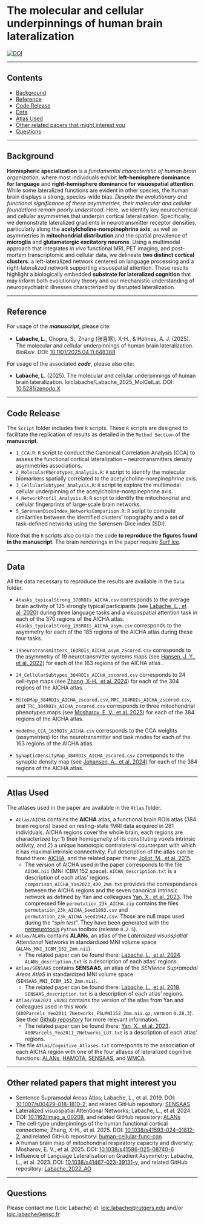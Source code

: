 The molecular and cellular underpinnings of human brain lateralization
================

[![DOI](https://zenodo.org/badge/X.svg)](https://zenodo.org/doi/10.5281/zenodo.X)

------------------------------------------------------------------------

## Contents

- [Background](#background)
- [Reference](#reference)
- [Code Release](#code-release)
- [Data](#data)
- [Atlas Used](#atlas-used)
- [Other related papers that might interest
  you](#other-related-papers-that-might-interest-you)
- [Questions](#questions)

------------------------------------------------------------------------

## Background

**Hemispheric specialization** is a *fundamental characteristic of human
brain organization*, where most individuals exhibit **left-hemisphere
dominance for language** and **right-hemisphere dominance for
visuospatial attention**. While some lateralized functions are evident
in other species, the human brain displays a strong, species-wide bias.
*Despite the evolutionary and functional significance of these
asymmetries, their molecular and cellular foundations remain poorly
understood*. Here, we identify key neurochemical and cellular
asymmetries that underpin cortical lateralization. Specifically, we
demonstrate lateralized gradients in neurotransmitter receptor
densities, particularly along the **acetylcholine-norepinephrine axis**,
as well as asymmetries in **mitochondrial distribution** and the spatial
prevalence of **microglia** and **glutamatergic excitatory neurons**.
Using a multimodal approach that integrates *in vivo* functional MRI,
PET imaging, and post-mortem transcriptomic and cellular data, we
delineate **two distinct cortical clusters**: a left-lateralized network
centered on language processing and a right-lateralized network
supporting visuospatial attention. These results highlight a
biologically embedded **substrate for lateralized cognition** that may
inform both evolutionary theory and our mechanistic understanding of
neuropsychiatric illnesses characterized by disrupted lateralization.

------------------------------------------------------------------------

## Reference

For usage of the ***manuscript***, please cite:

- **Labache, L.**, Chopra, S., Zhang (张喜寒), X-H., & Holmes, A. J.
  (2025). The molecular and cellular underpinnings of human brain
  lateralization. *BioRxiv*. DOI:
  [10.1101/2025.04.11.648388](https://doi.org/10.1101/2025.04.11.648388)

For usage of the associated ***code***, please also cite:

- **Labache, L.** (2025). The molecular and cellular underpinnings of
  human brain lateralization. loiclabache/Labache_2025_MolCelLat. DOI:
  [10.5281/zenodo.X](https://zenodo.org/doi/10.5281/zenodo.X)

------------------------------------------------------------------------

## Code Release

The `Script` folder includes five `R` scripts. These `R` scripts are
designed to facilitate the replication of results as detailed in the
`Method Section` of the **manuscript**.

- `1_CCA.R`: `R` script to conduct the Canonical Correlation Analysis
  (CCA) to assess the functional cortical lateralization –
  neurotransmitters density asymmetries associations.
- `2_MolecularPhenotypes_Analysis.R`: `R` script to identify the
  molecular biomarkers spatially correlated to the
  acetylcholine-norepinephrine axis.
- `3_CellularSubtypes_Analysis.R`: `R` script to explore the multimodal
  cellular underpinning of the acetylcholine-norepinephrine axis.
- `4_NetworkProfil_Analysis.R`: `R` script to identify the mitochondrial
  and cellular fingerprints of large-scale brain networks.
- `5_SørensenDiceIndex_NetworksComparison.R`: `R` script to compute
  similarities between the identified clusters’ topography and a set of
  task-defined networks using the Sørensen-Dice index (SDI).

Note that the `R` scripts also contain the code **to reproduce the
figures found in the manuscript**. The brain renderings in the paper
require [Surf Ice](https://www.nitrc.org/projects/surfice/).

------------------------------------------------------------------------

## Data

All the data necessary to reproduce the results are available in the
`Data` folder.

- `4tasks_typicalStrong_370ROIs_AICHA.csv` corresponds to the average
  brain activity of 125 strongly typical participants (see [Labache, L.,
  et al. 2020](https://doi.org/10.7554/eLife.58722)) during three
  language tasks and a visuospatial attention task in each of the 370
  regions of the AICHA atlas.
  `4tasks_typicalStrong_185ROIs_AICHA_asym.csv` corresponds to the
  asymmetry for each of the 185 regions of the AICHA atlas during these
  four tasks.

- `19neurotransmitters_163ROIs_AICHA_asym_zScored.csv` corresponds to
  the asymmetry of 19 neurotransmitter systems maps (see [Hansen, J. Y.,
  et al. 2022](https://doi.org/10.1038/s41593-022-01186-3)) for each of
  the 163 regions of the AICHA atlas .

- `24_CellularSubtypes_304ROIs_AICHA_zscored.csv` corresponds to 24
  cell-type maps (see [Zhang, X-H., et
  al. 2024](https://doi.org/10.1038/s41593-024-01812-2)) for each of the
  304 regions of the AICHA atlas.

- `MitoDMap_384ROIs_AICHA_zscored.csv`, `MRC_384ROIs_AICHA_zscored.csv`,
  and `TRC_384ROIs_AICHA_zscored.csv` corresponds to three mitochondrial
  phenotypes maps (see [Mosharov, E. V., et
  al. 2025](https://doi.org/10.1038/s41586-025-08740-6)) for each of the
  384 regions of the AICHA atlas.

- `modeOne_CCA_163ROIs_AICHA.csv` corresponds to the CCA weights
  (assymetries) for the neurotransmitter and task modes for each of the
  163 regions of the AICHA atlas.

- `SynapticDensityMap_384ROIs_AICHA_zscored.csv` corresponds to the
  synaptic density map (see [Johansen, A., et
  al. 2024](https://doi.org/10.1523/JNEUROSCI.1750-23.2024)) for each of
  the 384 regions of the AICHA atlas.

------------------------------------------------------------------------

## Atlas Used

The atlases used in the paper are available in the `Atlas` folder.

- `Atlas/AICHA` contains the **AICHA** atlas, a functional brain ROIs
  atlas (384 brain regions) based on resting-state fMRI data acquired in
  281 individuals. AICHA regions cover the whole brain, each regions are
  characterized by: 1) their homogeneity of its constituting voxels
  intrinsic activity, and 2) a unique homotopic contralateral
  counterpart with which it has maximal intrinsic connectivity. Full
  description of the atlas can be found there:
  [AICHA](https://www.gin.cnrs.fr/en/tools/aicha/), and the related
  paper there: [Joliot, M., et
  al. 2015](https://doi.org/10.1016/j.jneumeth.2015.07.013).
  - The version of AICHA used in the paper corresponds to the file
    `AICHA.nii` (MNI ICBM 152 space). `AICHA_description.txt` is a
    description of each atlas’ regions.
    `comparison_AICHA_Yan2023_400_2mm.txt` provides the correspondance
    between the AICHA regions and the seven canonical intrinsic network
    as defined by Yan and colleagues [Yan, X., et
    al. 2023](https://doi.org/10.1016/j.neuroimage.2023.120010). The
    compressed file `permutation_23k_AICHA.zip` contains the files
    `permutation_23k_AICHA_Seed1893.csv` and
    `permutation_23k_AICHA_Seed1942.csv`. Those are null maps used
    during the “*spin test*”. They have been generated with the
    [netneurotools](https://github.com/netneurolab/netneurotools)
    `Python` toolbox (release `0.2.5`).
- `Atlas/ALANs` contains **ALANs**, an atlas of the *Lateralized
  visuospatial Attentional Networks* in standardized MNI volume space
  (`ALANs_MNI_ICBM_152_2mm.nii`).
  - The related paper can be found there: [Labache, L., et
    al. 2024](https://doi.org/10.1162/imag_a_00208).
    `ALANs_description.txt` is a description of each atlas’ regions.
- `Atlas/SENSAAS` contains **SENSAAS**, an atlas of the *SENtence
  Supramodal Areas AtlaS* in standardized MNI volume space
  (`SENSAAS_MNI_ICBM_152_2mm.nii`).
  - The related paper can be found there: [Labache, L., et
    al. 2019](https://doi.org/10.1007/s00429-018-1810-2).
    `SENSAAS_description.txt` is a description of each atlas’ regions.
- `Atlas/Yan2023_v0283` contains the version of the atlas from Yan and
  colleagues used in this work
  (`400Parcels_Yeo2011_7Networks_FSLMNI152_2mm.nii.gz`, version
  `0.28.3`). See their [Github
  repository](https://github.com/ThomasYeoLab/CBIG/tree/834990110778fe649cb1b9dca3396d6b08b1d4d9/stable_projects/brain_parcellation/Yan2023_homotopic)
  for more relevant information.
  - The related paper can be found there: [Yan, X., et
    al. 2023](https://doi.org/10.1016/j.neuroimage.2023.120010).
    `400Parcels_Yeo2011_7Networks_LUT.txt` is a description of each
    atlas’ regions.
- The file `Atlas/Cognitive_Atlases.txt` corresponds to the association
  of each AICHA region with one of the four atlases of lateralized
  cognitive functions:
  [ALANs](https://github.com/loiclabache/ALANs_brainAtlas),
  [HAMOTA](https://github.com/loiclabache/HAMOTA_brainAtlas),
  [SENSAAS](https://github.com/loiclabache/SENSAAS_brainAtlas), and
  [WMCA](https://github.com/loiclabache/WMCA_brainAtlas).

------------------------------------------------------------------------

## Other related papers that might interest you

- Sentence Supramodal Areas Atlas; Labache, L., et al. 2019. DOI:
  [10.1007/s00429-018-1810-2](https://doi.org/10.1007/s00429-018-1810-2),
  and related GitHub repository:
  [SENSAAS](https://github.com/loiclabache/SENSAAS_brainAtlas)
- Lateralized visuospatial Attentional Networks; Labache, L., et
  al. 2024. DOI:
  [10.1162/imag_a_00208](https://doi.org/10.1162/imag_a_00208), and
  related GitHub repository:
  [ALANs](https://github.com/loiclabache/ALANs_brainAtlas)
- The cell-type underpinnings of the human functional cortical
  connectome; Zhang, X-H., et al. 2025. DOI:
  [10.1038/s41593-024-01812-2](https://doi.org/10.1038/s41593-024-01812-2),
  and related GitHub repository:
  [human-cellular-func-con](https://github.com/XihanZhang/human-cellular-func-con)
- A human brain map of mitochondrial respiratory capacity and diversity;
  Mosharov, E. V., et al. 2025. DOI:
  [10.1038/s41586-025-08740-6](https://doi.org/10.1038/s41586-025-08740-6)
- Influence of Language Lateralisation on Gradient Asymmetry: Labache,
  L., et al. 2023. DOI:
  [10.1038/s41467-023-39131-y](https://doi.org/10.1038/s41467-023-39131-y),
  and related GitHub repository:
  [Labache_2022_AO](https://github.com/loiclabache/Labache_2022_AO)

------------------------------------------------------------------------

## Questions

Please contact me (Loïc Labache) at: <loic.labache@rutgers.edu> and/or
<loic.labache@ensc.fr>
